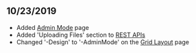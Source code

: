 ## 10/23/2019 

- Added [Admin Mode](./admin-mode.md) page
- Added 'Uploading Files' section to [REST APIs](./rest-apis.md)
- Changed '-Design' to '-AdminMode' on the [Grid Layout](./components/grid-layout.md) page